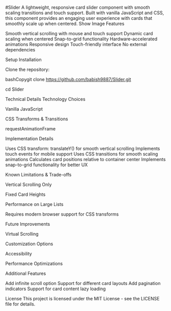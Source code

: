 #Slider
A lightweight, responsive card slider component with smooth scaling transitions and touch support. Built with vanilla JavaScript and CSS, this component provides an engaging user experience with cards that smoothly scale up when centered.
Show Image
Features

Smooth vertical scrolling with mouse and touch support
Dynamic card scaling when centered
Snap-to-grid functionality
Hardware-accelerated animations
Responsive design
Touch-friendly interface
No external dependencies

Setup
Installation

Clone the repository:

bashCopygit clone https://github.com/babish9887/Slider.git

cd Slider

Technical Details
Technology Choices

Vanilla JavaScript

CSS Transforms & Transitions

requestAnimationFrame



Implementation Details

Uses CSS transform: translateY() for smooth vertical scrolling
Implements touch events for mobile support
Uses CSS transitions for smooth scaling animations
Calculates card positions relative to container center
Implements snap-to-grid functionality for better UX

Known Limitations & Trade-offs

Vertical Scrolling Only

Fixed Card Heights

Performance on Large Lists

Requires modern browser support for CSS transforms



Future Improvements

Virtual Scrolling

Customization Options

Accessibility

Performance Optimizations

Additional Features

Add infinite scroll option
Support for different card layouts
Add pagination indicators
Support for card content lazy loading

License
This project is licensed under the MIT License - see the LICENSE file for details.
